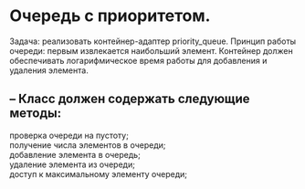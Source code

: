 # Очередь с приоритетом.
Задача: реализовать контейнер-адаптер priority_queue. Принцип работы очереди: первым извлекается наибольший элемент. Контейнер должен
обеспечивать логарифмическое время работы для добавления и удаления элемента.
## – Класс должен содержать следующие методы:
проверка очереди на пустоту;     
получение числа элементов в очереди;     
добавление элемента в очередь;    
удаление элемента из очереди;     
доступ к максимальному элементу очереди;
